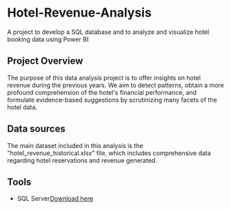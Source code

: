 # Hotel-Revenue-Analysis
A project to develop a SQL database and to analyze and visualize hotel booking data using Power BI

## Project Overview

The purpose of this data analysis project is to offer insights on hotel revenue during the previous years. We aim to detect patterns, obtain a more profound comprehension of the hotel's financial performance, and formulate evidence-based suggestions by scrutinizing many facets of the hotel data.

## Data sources

The main dataset included in this analysis is the "hotel_revenue_historical.xlsx" file, which includes comprehensive data regarding hotel reservations and revenue generated.

## Tools

- SQL Server[Download here](https://learn.microsoft.com/en-us/sql/ssms/download-sql-server-management-studio-ssms?view=sql-server-ver16)
